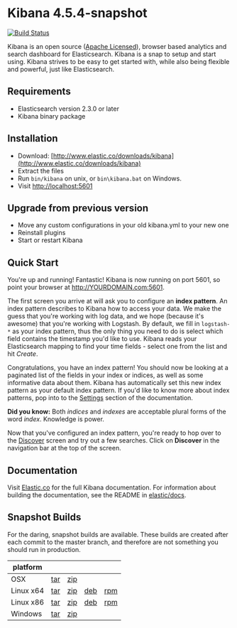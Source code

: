 # Kibana 4.5.4-snapshot

[![Build Status](https://travis-ci.org/elastic/kibana.svg?branch=master)](https://travis-ci.org/elastic/kibana?branch=master)

Kibana is an open source ([Apache Licensed](https://github.com/elastic/kibana/blob/master/LICENSE.md)), browser based analytics and search dashboard for Elasticsearch. Kibana is a snap to setup and start using. Kibana strives to be easy to get started with, while also being flexible and powerful, just like Elasticsearch.

## Requirements

- Elasticsearch version 2.3.0 or later
- Kibana binary package

## Installation

* Download: [http://www.elastic.co/downloads/kibana](http://www.elastic.co/downloads/kibana)
* Extract the files
* Run `bin/kibana` on unix, or `bin\kibana.bat` on Windows.
* Visit [http://localhost:5601](http://localhost:5601)


## Upgrade from previous version

* Move any custom configurations in your old kibana.yml to your new one
* Reinstall plugins
* Start or restart Kibana

## Quick Start

You're up and running! Fantastic! Kibana is now running on port 5601, so point your browser at http://YOURDOMAIN.com:5601.

The first screen you arrive at will ask you to configure an **index pattern**. An index pattern describes to Kibana how to access your data. We make the guess that you're working with log data, and we hope (because it's awesome) that you're working with Logstash. By default, we fill in `logstash-*` as your index pattern, thus the only thing you need to do is select which field contains the timestamp you'd like to use. Kibana reads your Elasticsearch mapping to find your time fields - select one from the list and hit *Create*.

Congratulations, you have an index pattern! You should now be looking at a paginated list of the fields in your index or indices, as well as some informative data about them. Kibana has automatically set this new index pattern as your default index pattern. If you'd like to know more about index patterns, pop into to the [Settings](#settings) section of the documentation.

**Did you know:** Both *indices* and *indexes* are acceptable plural forms of the word *index*. Knowledge is power.

Now that you've configured an index pattern, you're ready to hop over to the [Discover](#discover) screen and try out a few searches. Click on **Discover** in the navigation bar at the top of the screen.

## Documentation

Visit [Elastic.co](http://www.elastic.co/guide/en/kibana/current/index.html) for the full Kibana documentation.
For information about building the documentation, see the README in [elastic/docs](https://github.com/elastic/docs).

## Snapshot Builds

For the daring, snapshot builds are available. These builds are created after each commit to the master branch, and therefore are not something you should run in production.

| platform |  |  |  |  |
| --- | --- | --- | --- | --- |
| OSX | [tar](http://download.elastic.co/kibana/kibana-snapshot/kibana-4.5.4-snapshot-darwin-x64.tar.gz) | [zip](http://download.elastic.co/kibana/kibana-snapshot/kibana-4.5.4-snapshot-darwin-x64.zip) |  |  |
| Linux x64 | [tar](http://download.elastic.co/kibana/kibana-snapshot/kibana-4.5.4-snapshot-linux-x64.tar.gz) | [zip](http://download.elastic.co/kibana/kibana-snapshot/kibana-4.5.4-snapshot-linux-x64.zip) | [deb](https://download.elastic.co/kibana/kibana-snapshot/kibana_4.5.4-snapshot_amd64.deb)| [rpm](https://download.elastic.co/kibana/kibana-snapshot/kibana-4.5.4_snapshot-1.x86_64.rpm) |
| Linux x86 | [tar](http://download.elastic.co/kibana/kibana-snapshot/kibana-4.5.4-snapshot-linux-x86.tar.gz) | [zip](http://download.elastic.co/kibana/kibana-snapshot/kibana-4.5.4-snapshot-linux-x86.zip) | [deb](https://download.elastic.co/kibana/kibana-snapshot/kibana_4.5.4-snapshot_i386.deb) | [rpm](https://download.elastic.co/kibana/kibana-snapshot/kibana-4.5.4_snapshot-1.i386.rpm) |
| Windows | [tar](http://download.elastic.co/kibana/kibana-snapshot/kibana-4.5.4-snapshot-windows.tar.gz) | [zip](http://download.elastic.co/kibana/kibana-snapshot/kibana-4.5.4-snapshot-windows.zip) |  |  |
